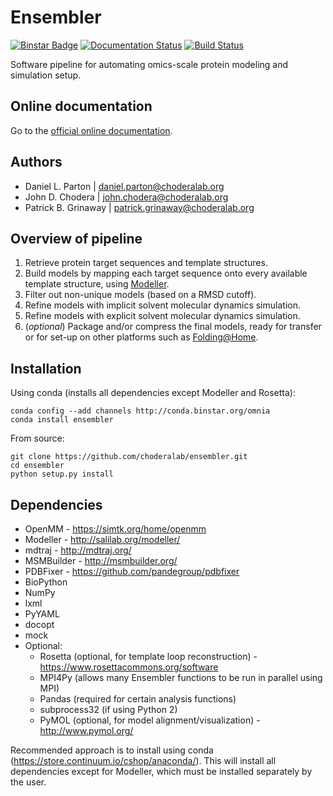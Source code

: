 Ensembler
=========

[![Binstar Badge](https://binstar.org/omnia/ensembler/badges/version.svg)](https://binstar.org/omnia/ensembler)
[![Documentation Status](https://readthedocs.org/projects/ensembler/badge/?version=latest)](http://ensembler.readthedocs.org/en/latest/)
[![Build Status](https://travis-ci.org/choderalab/ensembler.svg)](https://travis-ci.org/choderalab/ensembler)

Software pipeline for automating omics-scale protein modeling and simulation setup.

Online documentation
--------------------
Go to the [official online documentation](http://ensembler.readthedocs.org/).

Authors
-------

* Daniel L. Parton | daniel.parton@choderalab.org
* John D. Chodera | john.chodera@choderalab.org
* Patrick B. Grinaway | patrick.grinaway@choderalab.org

Overview of pipeline
--------------------

1. Retrieve protein target sequences and template structures.
2. Build models by mapping each target sequence onto every available template structure, using [Modeller](http://salilab.org/modeller/).
3. Filter out non-unique models (based on a RMSD cutoff).
4. Refine models with implicit solvent molecular dynamics simulation.
5. Refine models with explicit solvent molecular dynamics simulation.
6. (_optional_) Package and/or compress the final models, ready for transfer or for set-up on other platforms such as [Folding@Home](http://folding.stanford.edu/).

Installation
------------

Using conda (installs all dependencies except Modeller and Rosetta):

    conda config --add channels http://conda.binstar.org/omnia
    conda install ensembler

From source:

    git clone https://github.com/choderalab/ensembler.git
    cd ensembler
    python setup.py install

Dependencies
------------

* OpenMM - https://simtk.org/home/openmm
* Modeller - http://salilab.org/modeller/
* mdtraj - http://mdtraj.org/
* MSMBuilder - http://msmbuilder.org/
* PDBFixer - https://github.com/pandegroup/pdbfixer
* BioPython
* NumPy
* lxml
* PyYAML
* docopt
* mock
* Optional:
  * Rosetta (optional, for template loop reconstruction) - https://www.rosettacommons.org/software
  * MPI4Py (allows many Ensembler functions to be run in parallel using MPI)
  * Pandas (required for certain analysis functions)
  * subprocess32 (if using Python 2)
  * PyMOL (optional, for model alignment/visualization) - http://www.pymol.org/

Recommended approach is to install using conda (https://store.continuum.io/cshop/anaconda/). This will install all dependencies except for Modeller, which must be installed separately by the user.
